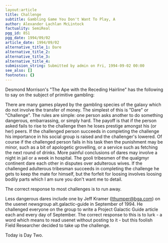 ```yaml
---
layout:article
title: Challenge
subtitle: Gambling Game You Don't Want To Play, A
author: Alexander Lachlan McLintock
factuality: SemiReal
pgg_id: 8S1
pgg_date: 1994/09/02
article_date: 1994/09/02
alternative_title_1: Dare
alternative_title_2: 
alternative_title_3: 
alternative_title_4: 
submission_string: Submitted by admin on Fri, 1994-09-02 00:00
see_also: []
footnotes: {}
---
```

<div>
<p>Desmond Morrison's "The Ape with the Receding Hairline" has the following to say on the subject of primitive gambling:</p>
<p>There are many games played by the gambling species of the galaxy which do not involve the transfer of money. The simplest of this is "Dare" or "Challenge". The rules are simple: one person asks another to do something dangerous, embarrassing, or simply hard. The payoff is that if the person asked fails to rise to the challenge then he loses prestige amongst his (or her) peers. If the challenged person succeeds in completing the challenge his importance in his social group is raised and the challenger's lowered. Of course if the challenged person fails in his task then the punishment may be minor, such as a bit of apologetic grovelling, or a service such as fetching the next round of drinks. More painful conclusions of dares may involve a night in jail or a week in hospital. The gooli tribesmen of the qualgmyr continent dare each other in disputes over adulterous wives. If the challenged adulterous tribesman succeeds in completing the challenge he gets to keep the mate for himself, but the forfeit for loosing involves loosing bodily parts which I am sure you don't want me to detail.</p>
<p>The correct response to most challenges is to run away.</p>
<p>Less dangerous dares include one by Jeff Kramer (<a href="https://web.archive.org/web/20130117011635/mailto:lthumper@bga.com">lthumper@bga.com</a>) on the usenet newsgroup alt.galactic-guide in September of 1994. He challenged everyone on the group to write a Project Galactic Guide article each and every day of September. The correct response to this is to lurk - a word which means to read usenet without posting to it - but this foolish Field Researcher decided to take up the challenge.</p>
<p>Today is Day Two. <!--Amazon_CLS_IM_END--></p>
</div>

